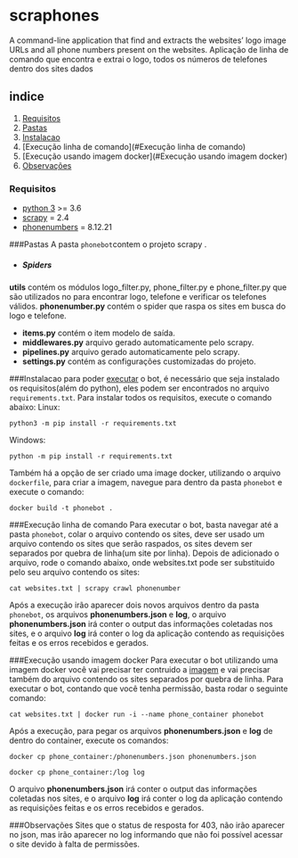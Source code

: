 # scraphones
A command-line application that find and extracts the websites’ logo image URLs and all phone numbers present on the websites.
Aplicação de linha de comando que encontra e extrai o logo, todos os números de telefones dentro dos sites dados

## indice
1. [Requisitos](#Requisitos)
2. [Pastas](#Pastas)
3. [Instalacao](#Instalacao)
4. [Execução linha de comando](#Execução linha de comando)
5. [Execução usando imagem docker](#Execução usando imagem docker)
6. [Observações](#Observações)

### Requisitos
- [python 3](https://www.python.org/downloads/) >= 3.6
- [scrapy](https://scrapy.org/)  = 2.4
- [phonenumbers](https://pypi.org/project/phonenumbers/) = 8.12.21

###Pastas
A pasta `phonebot`contem o projeto scrapy .
* ##### Spiders
**utils**  contém os módulos logo_filter.py, phone_filter.py e phone_filter.py que são utilizados no para encontrar logo, telefone e verificar os telefones válidos.
**phonenumber.py** contém o spider que raspa os sites em busca do logo e telefone.
* **items.py** contém o item modelo de saída.
* **middlewares.py** arquivo gerado automaticamente pelo scrapy.
* **pipelines.py** arquivo gerado automaticamente pelo scrapy.
* **settings.py** contém as configurações customizadas do projeto.

###Instalacao
para poder [executar](#Execução) o bot, é necessário que seja instalado os requisitos(além do python), eles podem ser encontrados no arquivo `requirements.txt`.
Para instalar todos os requisitos, execute o comando abaixo:
Linux:

`python3 -m pip install -r requirements.txt `

Windows:

`python -m pip install -r requirements.txt `

Também há a opção de ser criado uma image docker, utilizando o arquivo `dockerfile`, para criar a imagem, navegue para dentro da pasta `phonebot` e execute o comando:

`docker build -t phonebot .`

###Execução linha de comando
Para executar o bot, basta navegar até a pasta `phonebot`, colar o arquivo contendo os sites, deve ser usado um arquivo contendo os sites que serão raspados, os sites devem ser separados por quebra de linha(um site por linha). Depois de adicionado o arquivo, rode o comando abaixo, onde websites.txt pode ser substituido pelo seu arquivo contendo os sites:

`cat websites.txt | scrapy crawl phonenumber`

Após a execução irão aparecer dois novos arquivos dentro da pasta `phonebot`, os arquivos **phonenumbers.json** e  **log**, o arquivo **phonenumbers.json**  irá conter o output das informações coletadas nos sites, e o arquivo **log** irá conter o log da aplicação contendo as requisições  feitas e os erros recebidos e gerados.

###Execução usando imagem docker
Para executar o bot utilizando uma imagem docker você vai precisar ter contruido a [imagem](#Instalação) e vai precisar também do arquivo contendo os sites separados por quebra de linha.
Para executar o bot, contando que você tenha permissão, basta rodar o seguinte comando:

`cat websites.txt | docker run -i --name phone_container phonebot`

Após a execução, para pegar os arquivos **phonenumbers.json**  e   **log**  de dentro do container, execute os comandos:

`docker cp phone_container:/phonenumbers.json phonenumbers.json`

`docker cp phone_container:/log log`

O arquivo **phonenumbers.json**  irá conter o output das informações coletadas nos sites, e o arquivo **log** irá conter o log da aplicação contendo as requisições feitas e os erros recebidos e gerados.


###Observações
Sites que o status de resposta for 403, não irão aparecer no json, mas irão aparecer no log informando que não foi possível acessar o site devido à falta de permissões.